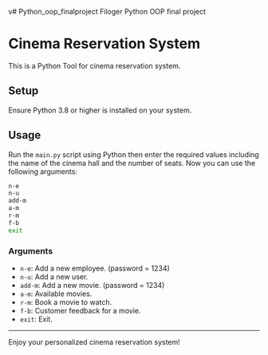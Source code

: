 v# Python_oop_finalproject
Filoger Python OOP final project
# Cinema Reservation System

This is a Python Tool for cinema reservation system.

## Setup

Ensure Python 3.8 or higher is installed on your system.

## Usage

Run the `main.py` script using Python then enter the required values including the name of the cinema hall and the number of seats. Now you can use the following arguments:

```bash
n-e
n-u
add-m
a-m
r-m
f-b
exit
```

### Arguments

- `n-e`: Add a new employee. (password = 1234)
- `n-u`: Add a new user.
- `add-m`: Add a new movie. (password = 1234)
- `a-m`: Available movies.
- `r-m`: Book a movie to watch.
- `f-b`: Customer feedback for a movie.
- `exit`: Exit.

---

Enjoy your personalized cinema reservation system!